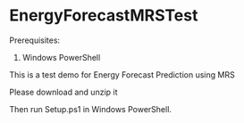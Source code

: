 # EnergyForecastMRSTest

Prerequisites:
1. Windows PowerShell

This is a test demo for Energy Forecast Prediction using MRS 

Please download and unzip it

Then run Setup.ps1 in Windows PowerShell.